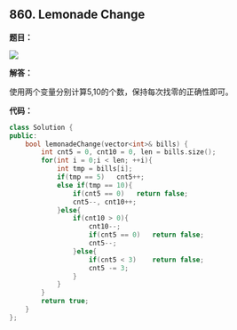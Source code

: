 ## 860. Lemonade Change

**题目：**

![](http://cdn.zergzerg.cn/2018-09-29leet_860.png)

**解答：**

使用两个变量分别计算5,10的个数，保持每次找零的正确性即可。

**代码：**

```cpp
class Solution {
public:
    bool lemonadeChange(vector<int>& bills) {
        int cnt5 = 0, cnt10 = 0, len = bills.size();
        for(int i = 0;i < len; ++i){
            int tmp = bills[i];
            if(tmp == 5)   cnt5++;
            else if(tmp == 10){
                if(cnt5 == 0)   return false;
                cnt5--, cnt10++;
            }else{
                if(cnt10 > 0){
                    cnt10--;
                    if(cnt5 == 0)   return false;
                    cnt5--;
                }else{
                    if(cnt5 < 3)    return false;
                    cnt5 -= 3;
                }
            }
        }
        return true;
    }
};
```

